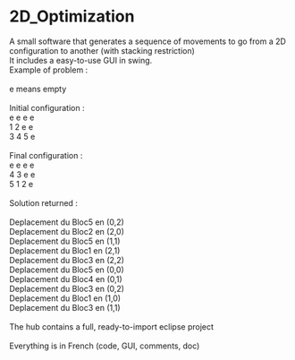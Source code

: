 2D_Optimization
===============

A small software that generates a sequence of movements to go from a 2D configuration to another (with stacking restriction)<br>
It includes a easy-to-use GUI in swing.<br>
Example of problem :<br>
<br>
e means empty<br>
<br>
Initial configuration :<br>
e e e e<br>
1 2 e e<br>
3 4 5 e<br>
<br>
Final configuration :<br>
e e e e<br>
4 3 e e<br>
5 1 2 e<br>
<br>
Solution returned :<br>
<br>
  Deplacement du Bloc5 en (0,2)<br>
  Deplacement du Bloc2 en (2,0)<br>
  Deplacement du Bloc5 en (1,1)<br>
  Deplacement du Bloc1 en (2,1)<br>
  Deplacement du Bloc3 en (2,2)<br>
  Deplacement du Bloc5 en (0,0)<br>
  Deplacement du Bloc4 en (0,1)<br>
  Deplacement du Bloc3 en (0,2)<br>
  Deplacement du Bloc1 en (1,0)<br>
  Deplacement du Bloc3 en (1,1)<br>
<br>
The hub contains a full, ready-to-import eclipse project<br>
<br>
Everything is in French (code, GUI, comments, doc)
